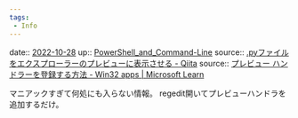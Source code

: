 ```yaml
---
tags:
 - Info
---
```


date:: [2022-10-28](Daily_Note/2022-10-28.md)
up:: [PowerShell_and_Command-Line](../Bar/App/PowerShell_and_Command-Line.md)
source:: [.pyファイルをエクスプローラーのプレビューに表示させる - Qiita](https://qiita.com/takumi_akashiro/items/92b5e5c99bc2d2a6a211)
source:: [プレビュー ハンドラーを登録する方法 - Win32 apps | Microsoft Learn](https://learn.microsoft.com/ja-jp/windows/win32/shell/how-to-register-a-preview-handler)

マニアックすぎて何処にも入らない情報。
regedit開いてプレビューハンドラを追加するだけ。